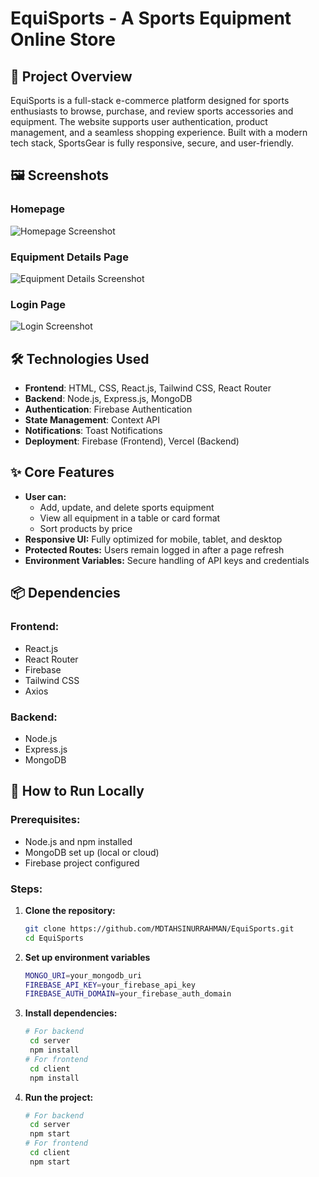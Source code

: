 # EquiSports - A Sports Equipment Online Store

## 📌 Project Overview
EquiSports is a full-stack e-commerce platform designed for sports enthusiasts to browse, purchase, and review sports accessories and equipment. The website supports user authentication, product management, and a seamless shopping experience. Built with a modern tech stack, SportsGear is fully responsive, secure, and user-friendly.

## 🖼 Screenshots
### Homepage
![Homepage Screenshot](https://i.ibb.co/Jw28ckt7/equisports-home.png)

### Equipment Details Page
![Equipment Details Screenshot](https://i.ibb.co/GvvCNFpF/equi-Sports-equip-Details.png)

### Login Page
![Login Screenshot](https://i.ibb.co/JWrwxByS/equi-Sports-login.png)

## 🛠 Technologies Used
- **Frontend**: HTML, CSS, React.js, Tailwind CSS, React Router
- **Backend**: Node.js, Express.js, MongoDB
- **Authentication**: Firebase Authentication
- **State Management**: Context API
- **Notifications**: Toast Notifications
- **Deployment**: Firebase (Frontend), Vercel (Backend)

## ✨ Core Features
- **User can:**
  - Add, update, and delete sports equipment
  - View all equipment in a table or card format
  - Sort products by price
- **Responsive UI:** Fully optimized for mobile, tablet, and desktop
- **Protected Routes:** Users remain logged in after a page refresh
- **Environment Variables:** Secure handling of API keys and credentials

## 📦 Dependencies
### Frontend:
- React.js
- React Router
- Firebase
- Tailwind CSS
- Axios

### Backend:
- Node.js
- Express.js
- MongoDB

## 🚀 How to Run Locally
### Prerequisites:
- Node.js and npm installed
- MongoDB set up (local or cloud)
- Firebase project configured

### Steps:
1. **Clone the repository:**
   ```sh
   git clone https://github.com/MDTAHSINURRAHMAN/EquiSports.git
   cd EquiSports
2. **Set up environment variables**
   ```sh
   MONGO_URI=your_mongodb_uri
   FIREBASE_API_KEY=your_firebase_api_key
   FIREBASE_AUTH_DOMAIN=your_firebase_auth_domain
3. **Install dependencies:**
   ```sh
   # For backend
    cd server
    npm install
   # For frontend
    cd client
    npm install
1. **Run the project:**
   ```sh
   # For backend
    cd server
    npm start
   # For frontend
    cd client
    npm start
